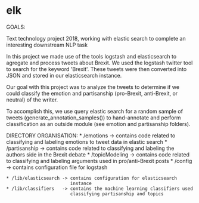 # elk

GOALS: 

Text technology project 2018, working with elastic search to complete an interesting downstream NLP task

In this project we made use of the tools logstash and elasticsearch to agregate
and process tweets about Brexit. We used the logstash twitter tool to search for
the keyword 'Brexit'. These tweets were then converted into JSON and stored in
our elasticsearch instance. 

Our goal with this project was to analyze the tweets to determine if we could
classify the emotion and partisanship (pro-Brexit, anti-Brexit, or neutral) of the
writer.

To accomplish this, we use query elastic search for a random sample of tweets
(generate_annotation_samples()) to hand-annotate and perform classification as
an outside module (see emotion and partisanship folders).


DIRECTORY ORGANISATION:
	* /emotions      -> contains code related to classifying and labeling
	                    emotions to tweet data in elastic search
	* /partisanship  -> contains code related to classifying and labeling
	                    the authors side in the Brexit debate
	* /topicModeling -> contains code related to classifying and labeling
	                    arguments used in pro/anti-Brexit posts
	* /config        -> contains configuration file for logstash 

	* /lib/elasticsearch -> contains configuration for elasticsearch
	                        instance
	* /lib/classifiers   -> contains the machine learning classifiers used
	                        classifying partisanship and topics

